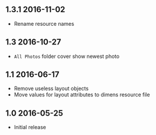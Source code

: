 ## 1.3.1 2016-11-02
* Rename resource names

## 1.3 2016-10-27
* `All Photos` folder cover show newest photo

## 1.1 2016-06-17
* Remove useless layout objects
* Move values for layout attributes to dimens resource file

## 1.0 2016-05-25
* Initial release